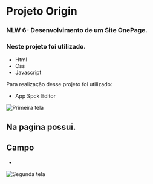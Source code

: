 # Projeto Origin 


### NLW 6- Desenvolvimento de um Site OnePage.  

### Neste projeto foi utilizado.
- Html 
- Css 
- Javascript

 Para realização desse projeto foi utilizado:

  - App Spck Editor<br>

![Primeira tela](https:// "Home")

 

## Na pagina possui.

Campo 
-  
- 

![Segunda tela](ht "Home")

 

